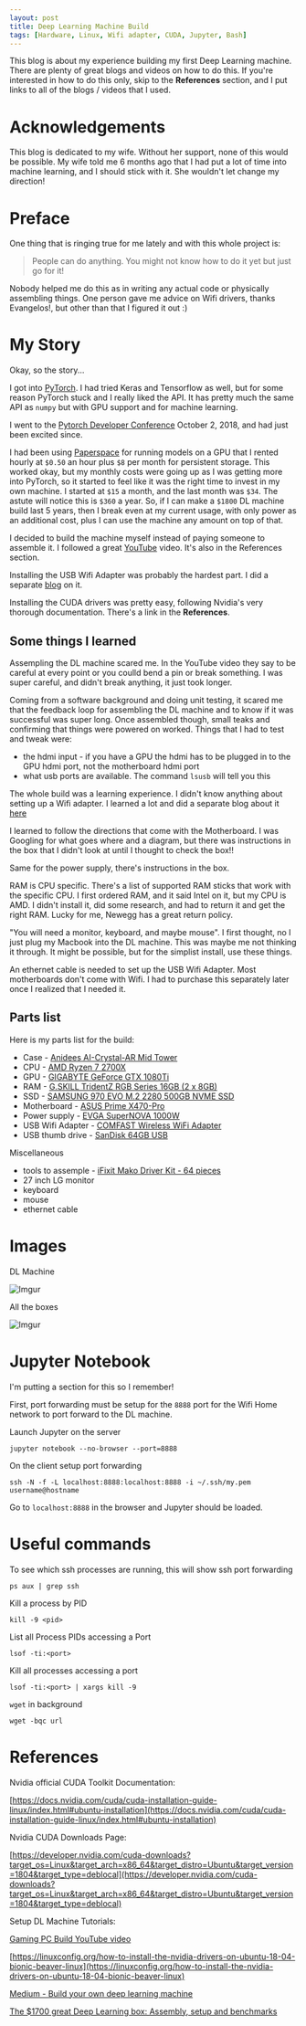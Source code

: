 ```yaml
---
layout: post
title: Deep Learning Machine Build
tags: [Hardware, Linux, Wifi adapter, CUDA, Jupyter, Bash]
---
```


This blog is about my experience building my first Deep Learning machine. There are plenty of great blogs and videos on how to do this. If you're interested in how to do this only, skip to the **References** section, and I put links to all of the blogs / videos that I used.

# Acknowledgements

This blog is dedicated to my wife. Without her support, none of this would be possible. My wife told me 6 months ago that I had put a lot of time into machine learning, and I should stick with it. She wouldn't let change my direction!

# Preface

One thing that is ringing true for me lately and with this whole project is:

> People can do anything. You might not know how to do it yet but just go for it!

Nobody helped me do this as in writing any actual code or physically assembling things. One person gave me advice on Wifi drivers, thanks Evangelos!, but other than that I figured it out :)

# My Story

Okay, so the story...

I got into [PyTorch](https://pytorch.org/). I had tried Keras and Tensorflow as well, but for some reason PyTorch stuck and I really liked the API. It has pretty much the same API as `numpy` but with GPU  support and for machine learning.

I went to the [Pytorch Developer Conference](https://aaronlelevier.github.io/PyTorch-Developer-Conference-2018-part-1/) October 2, 2018, and had just been excited since.

I had been using [Paperspace](https://www.paperspace.com/) for running models on a GPU that I rented hourly at `$0.50` an hour plus `$8` per month for persistent storage. This worked okay, but my monthly costs were going up as I was getting more into PyTorch, so it started to feel like it was the right time to invest in my own machine. I started at `$15` a month, and the last month was `$34`. The astute will notice this is `$360` a year. So, if I can make a `$1800` DL machine build last 5 years, then I break even at my current usage, with only power as an additional cost, plus I can use the machine any amount on top of that.

I decided to build the machine myself instead of paying someone to assemble it. I followed a great [YouTube]((https://youtu.be/OZaFqY8UF6I)) video. It's also in the References section.

Installing the USB Wifi Adapter was probably the hardest part. I did a separate [blog](https://aaronlelevier.github.io/install-usb-wifi-dongle-on-ubuntu-18.04/) on it.

Installing the CUDA drivers was pretty easy, following Nvidia's very thorough documentation. There's a link in the **References**.

## Some things I learned

Assempling the DL machine scared me. In the YouTube video they say to be careful at every point or you coulld bend a pin or break something. I was super careful, and didn't break anything, it just took longer.

Coming from a software background and doing unit testing, it scared me that the feedback loop for assembling the DL machine and to know if it was successful was super long. Once assembled though, small teaks and confirming that things were powered on worked. Things that I had to test and tweak were:

- the hdmi input - if you have a GPU the hdmi has to be plugged in to the GPU hdmi port, not the motherboard hdmi port
- what usb ports are available. The command `lsusb` will tell you this

The whole build was a learning experience. I didn't know anything about setting up a Wifi adapter. I learned a lot and did a separate blog about it [here](https://aaronlelevier.github.io/install-usb-wifi-dongle-on-ubuntu-18.04/)

I learned to follow the directions that come with the Motherboard. I was Googling for what goes where and a diagram, but there was instructions in the box that I didn't look at until I thought to check the box!!

Same for the power supply, there's instructions in the box.

RAM is CPU specific. There's a list of supported RAM sticks that work with the specific CPU. I first ordered RAM, and it said Intel on it, but my CPU is AMD. I didn't install it, did some research, and had to return it and get the right RAM. Lucky for me, Newegg has a great return policy.

"You will need a monitor, keyboard, and maybe mouse". I first thought, no I just plug my Macbook into the DL machine. This was maybe me not thinking it through. It might be possible, but for the simplist install, use these things.

An ethernet cable is needed to set up the USB Wifi Adapter. Most motherboards don't come with Wifi. I had to purchase this separately later once I realized that I needed it.

## Parts list

Here is my parts list for the build:

- Case - [Anidees AI-Crystal-AR Mid Tower](https://www.amazon.com/gp/product/B07D4MN8R7/ref=ppx_yo_dt_b_asin_title_o03__o00_s00?ie=UTF8&psc=1)
- CPU -  [AMD Ryzen 7 2700X](https://www.amazon.com/gp/product/B07B428M7F/ref=ppx_yo_dt_b_asin_title_o04__o00_s00?ie=UTF8&psc=1)
- GPU - [GIGABYTE GeForce GTX 1080Ti](https://www.ebay.com/itm/GIGABYTE-GeForce-GTX-1080-Ti-Gaming-OC-11GB-GDDR5X-Video-Card-White-/283301035112?_trksid=p2047675.l2557&ssPageName=STRK%3AMEBIDX%3AIT&nma=true&si=1%252FBZEwhqjFA%252FZehikkOSe58oRkY%253D&orig_cvip=true&nordt=true&rt=nc)
- RAM - [G.SKILL TridentZ RGB Series 16GB (2 x 8GB)](https://www.amazon.com/gp/product/B06WP4L3D7/ref=ppx_yo_dt_b_asin_title_o01__o00_s00?ie=UTF8&psc=1)
- SSD - [SAMSUNG 970 EVO M.2 2280 500GB NVME SSD](https://www.newegg.com/Product/Product.aspx?Item=N82E16820147690)
- Motherboard - [ASUS Prime X470-Pro](https://www.newegg.com/Product/Product.aspx?Item=N82E16813119100)
- Power supply - [EVGA SuperNOVA 1000W](https://www.newegg.com/Product/Product.aspx?Item=9SIA6ZP76J4883)
- USB Wifi Adapter - [COMFAST Wireless WiFi Adapter](https://www.amazon.com/gp/product/B078MJB351/ref=ppx_yo_dt_b_asin_title_o00__o00_s00?ie=UTF8&psc=1)
- USB thumb drive - [SanDisk 64GB USB](https://www.amazon.com/gp/product/B007JR5304/ref=ppx_yo_dt_b_asin_title_o01__o00_s01?ie=UTF8&psc=1)

Miscellaneous

- tools to assemple - [iFixit Mako Driver Kit - 64 pieces](https://www.amazon.com/gp/product/B0189YWOIO/ref=ppx_yo_dt_b_asin_title_o02__o00_s00?ie=UTF8&psc=1)
- 27 inch LG monitor
- keyboard
- mouse
- ethernet cable

# Images

DL Machine

![Imgur](https://i.imgur.com/ra8araR.jpg)

All the boxes

![Imgur](https://i.imgur.com/CMK6mif.jpg)

# Jupyter Notebook

I'm putting a section for this so I remember!

First, port forwarding must be setup for the `8888` port for the Wifi Home network to port forward to the DL machine.

Launch Jupyter on the server

```
jupyter notebook --no-browser --port=8888
```

On the client setup port forwarding

```
ssh -N -f -L localhost:8888:localhost:8888 -i ~/.ssh/my.pem  username@hostname
```

Go to `localhost:8888` in the browser and Jupyter should be loaded.

# Useful commands

To see which ssh processes are running, this will show ssh port forwarding

```
ps aux | grep ssh
```

Kill a process by PID

```
kill -9 <pid>
```

List all Process PIDs accessing a Port

```
lsof -ti:<port>
```

Kill all processes accessing a port

```
lsof -ti:<port> | xargs kill -9
```

`wget` in background

```
wget -bqc url
```

# References

Nvidia official CUDA Toolkit Documentation:

[https://docs.nvidia.com/cuda/cuda-installation-guide-linux/index.html#ubuntu-installation](https://docs.nvidia.com/cuda/cuda-installation-guide-linux/index.html#ubuntu-installation)

Nvidia CUDA Downloads Page:

[https://developer.nvidia.com/cuda-downloads?target_os=Linux&target_arch=x86_64&target_distro=Ubuntu&target_version=1804&target_type=deblocal](https://developer.nvidia.com/cuda-downloads?target_os=Linux&target_arch=x86_64&target_distro=Ubuntu&target_version=1804&target_type=deblocal)

Setup DL Machine Tutorials:

[Gaming PC Build YouTube video](https://youtu.be/OZaFqY8UF6I)

[https://linuxconfig.org/how-to-install-the-nvidia-drivers-on-ubuntu-18-04-bionic-beaver-linux](https://linuxconfig.org/how-to-install-the-nvidia-drivers-on-ubuntu-18-04-bionic-beaver-linux)

[Medium - Build your own deep learning machine](https://medium.com/yanda/building-your-own-deep-learning-dream-machine-4f02ccdb0460)

[The $1700 great Deep Learning box: Assembly, setup and benchmarks](https://blog.slavv.com/the-1700-great-deep-learning-box-assembly-setup-and-benchmarks-148c5ebe6415)
